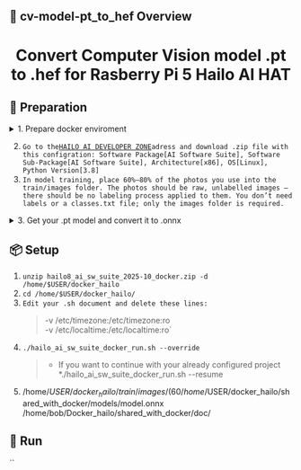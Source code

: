 ## 👀 cv-model-pt_to_hef Overview  
<h1 align="center">Convert Computer Vision model .pt to .hef for Rasberry Pi 5 Hailo AI HAT</h1>  

## 🔎 Preparation
<details>
<summary>1. Prepare docker enviroment </summary>

Follow these steps:
```bash
sudo apt update
sudo apt upgrade -y

sudo apt install -y apt-transport-https ca-certificates curl software-properties-common

curl -fsSL https://download.docker.com/linux/ubuntu/gpg | sudo gpg --dearmor -o /usr/share/keyrings/docker-archive-keyring.gpg

echo "deb [arch=$(dpkg --print-architecture) signed-by=/usr/share/keyrings/docker-archive-keyring.gpg] https://download.docker.com/linux/ubuntu $(lsb_release -cs) stable" | sudo tee /etc/apt/sources.list.d/docker.list > /dev/null

sudo apt update
sudo apt install -y docker-ce docker-ce-cli containerd.io

sudo systemctl start docker
sudo systemctl enable docker

docker --version
sudo docker run hello-world




sudo systemctl stop docker.socket
sudo systemctl stop docker.service

sudo systemctl status docker
sudo systemctl status docker.socket

sudo mv /var/lib/docker /home/$USER/docker_data
sudo ln -s /home/$USER/docker_data /var/lib/docker

sudo systemctl start docker
sudo systemctl enable docker

Docker Root Dir: /home/$USER/docker_data
```
</details>

2. `Go to the`[`HAILO AI DEVELOPER ZONE`](https://hailo.ai/developer-zone/software-downloads/)`adress and download .zip file with this configration: Software Package[AI Software Suite], Software Sub-Package[AI Software Suite], Architecture[x86], OS[Linux], Python Version[3.8]`
3. `In model training, place 60%–80% of the photos you use into the train/images folder. The photos should be raw, unlabelled images — there should be no labeling process applied to them. You don’t need labels or a classes.txt file; only the images folder is required.`
<details>
<summary>3. Get your .pt model and convert it to .onnx</summary>

1. Run this .py code at the same directory with your .pt model:
```bash
!pip install ultralytics
from ultralytics import YOLO

model = YOLO("model.pt")
model.export(format="onnx")
```
</details>


## 📦 Setup 
1. `unzip hailo8_ai_sw_suite_2025-10_docker.zip -d /home/$USER/docker_hailo`
2. `cd /home/$USER/docker_hailo/`
3. `Edit your .sh document and delete these lines:`
   > -v /etc/timezone:/etc/timezone:ro \
   > -v /etc/localtime:/etc/localtime:ro`
4. `./hailo_ai_sw_suite_docker_run.sh --override`
   > * If you want to continue with your already configured project *./hailo_ai_sw_suite_docker_run.sh --resume 
6. /home/$USER/docker_hailo/train/images/(60%–80% of your photos)  
   /home/$USER/docker_hailo/shared_with_docker/models/model.onnx  
   /home/bob/Docker_hailo/shared_with_docker/doc/  




## 🎉 Run  
``
